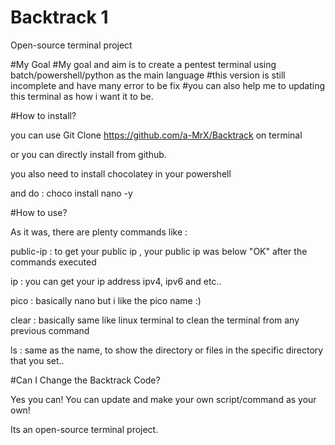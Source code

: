 # Backtrack 1
Open-source terminal project

#My Goal
#My goal and aim is to create a pentest terminal using batch/powershell/python as the main language
#this version is still incomplete and have many error to be fix 
#you can also help me to updating this terminal as how i want it to be.

#How to install?

you can use Git Clone https://github.com/a-MrX/Backtrack on terminal

or you can directly install from github.

you also need to install chocolatey in your powershell

and do : choco install nano -y

#How to use?

As it was, there are plenty commands like :

public-ip : to get your public ip , your public ip was below "OK" after the commands executed

ip : you can get your ip address ipv4, ipv6 and etc..

pico : basically nano but i like the pico name :)

clear : basically same like linux terminal to clean the terminal from any previous command

ls : same as the name, to show the directory or files in the specific directory that you set..

#Can I Change the Backtrack Code?

Yes you can! You can update and make your own script/command as your own!

Its an open-source terminal project.
